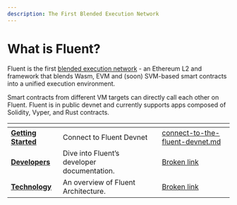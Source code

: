 ```yaml
---
description: The First Blended Execution Network
---
```


# What is Fluent?

Fluent is the first [blended execution network](https://mirror.xyz/fluentlabs.eth/8IelEprNblwr1HENCzbp9WFEc7FieEapD5SAiBNUBGA) - an Ethereum L2 and framework that blends Wasm, EVM and (soon) SVM-based smart contracts into a unified execution environment.

Smart contracts from different VM targets can directly call each other on Fluent. Fluent is in public devnet and currently supports apps composed of Solidity, Vyper, and Rust contracts.

<table data-view="cards"><thead><tr><th></th><th></th><th></th><th data-hidden data-card-target data-type="content-ref"></th></tr></thead><tbody><tr><td><a href="developer-preview/connect-to-the-fluent-devnet.md"><strong>Getting Started</strong></a></td><td>Connect to Fluent Devnet</td><td></td><td><a href="developer-preview/connect-to-the-fluent-devnet.md">connect-to-the-fluent-devnet.md</a></td></tr><tr><td><a href="broken-reference"><strong>Developers</strong></a></td><td>Dive into Fluent’s developer documentation.</td><td></td><td><a href="broken-reference">Broken link</a></td></tr><tr><td><a href="broken-reference"><strong>Technology</strong></a></td><td>An overview of Fluent Architecture.</td><td></td><td><a href="broken-reference">Broken link</a></td></tr></tbody></table>
